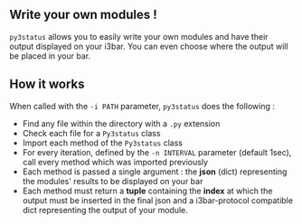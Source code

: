 ## Write your own modules !
`py3status` allows you to easily write your own modules and have their output displayed on your i3bar. You can even choose where the output will be placed in your bar.

## How it works
When called with the `-i PATH` parameter, `py3status` does the following :
* Find any file within the directory with a `.py` extension
* Check each file for a `Py3status` class
* Import each method of the `Py3status` class
* For every iteration, defined by the `-n INTERVAL` parameter (default 1sec), call every method which was imported previously
* Each method is passed a single argument : the **json** (dict) representing the modules' results to be displayed on your bar
* Each method must return a **tuple** containing the **index** at which the output must be inserted in the final json and a i3bar-protocol compatible dict representing the output of your module.
